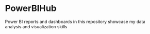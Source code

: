 # PowerBIHub
Power BI reports and dashboards in this repository showcase my data analysis and visualization skills
